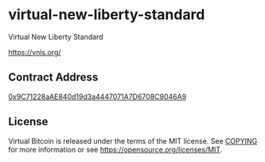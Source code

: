 # virtual-new-liberty-standard
Virtual New Liberty Standard

https://vnls.org/

Contract Address
----------------
[0x9C71228aAE840d19d3a4447071A7D6708C9046A9](https://etherscan.io/address/0x9C71228aAE840d19d3a4447071A7D6708C9046A9)

License
-------
Virtual Bitcoin is released under the terms of the MIT license. See [COPYING](COPYING) for more
information or see https://opensource.org/licenses/MIT.